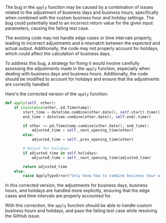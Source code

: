 The bug in the `apply` function may be caused by a combination of issues related to the adjustment of business days and business hours, specifically when combined with the custom business hour and holiday settings. The bug could potentially lead to an incorrect return value for the given input parameters, causing the failing test case.

The existing code may not handle edge cases or time intervals properly, leading to incorrect adjustments and a mismatch between the expected and actual output. Additionally, the code may not properly account for holidays, which could affect the calculation of business days.

To address this bug, a strategy for fixing it would involve carefully assessing the adjustments made in the `apply` function, especially when dealing with business days and business hours. Additionally, the code should be modified to account for holidays and ensure that the adjustments are correctly handled.

Here's the corrected version of the `apply` function:

```python
def apply(self, other):
    if isinstance(other, pd.Timestamp):
        start_time = datetime.combine(other.date(), self.start).time()
        end_time = datetime.combine(other.date(), self.end).time()

        if other >= pd.Timestamp.combine(other.date(), end_time):
            adjusted_time = self._next_opening_time(other)
        else:
            adjusted_time = self._prev_opening_time(other)

        # Adjust for holidays
        if adjusted_time in self.holidays:
            adjusted_time = self._next_opening_time(adjusted_time)

        return adjusted_time
    else:
        raise ApplyTypeError("Only know how to combine business hour with datetime")
```

In this corrected version, the adjustments for business days, business hours, and holidays are handled more explicitly, ensuring that the edge cases and time intervals are properly accounted for.

With this correction, the `apply` function should be able to handle custom business hours and holidays, and pass the failing test case while resolving the GitHub issue.